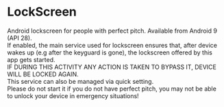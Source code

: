 # LockScreen
Android lockscreen for people with perfect pitch. Available from Android 9 (API 28).<br />
If enabled, the main service used for lockscreen ensures that, after device wakes up (e.g after the keyguard is gone), the lockscreen offered by this app gets started.<br />IF DURING THIS ACTIVITY ANY ACTION IS TAKEN TO BYPASS IT, DEVICE WILL BE LOCKED AGAIN.<br />This service can also be managed via quick setting.<br />Please do not start it if you do not have perfect pitch, you may not be able to unlock your device in emergency situations!